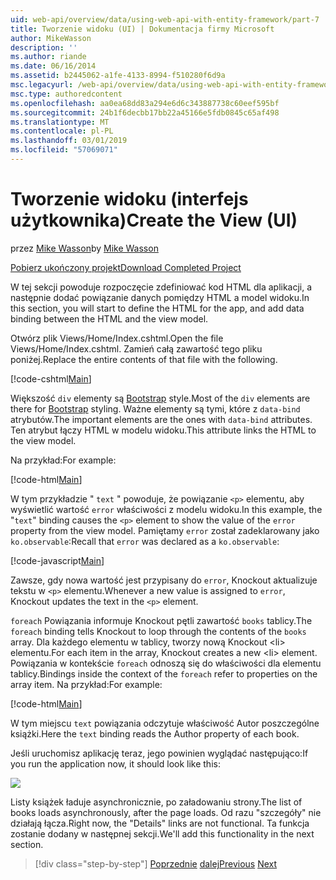 ```yaml
---
uid: web-api/overview/data/using-web-api-with-entity-framework/part-7
title: Tworzenie widoku (UI) | Dokumentacja firmy Microsoft
author: MikeWasson
description: ''
ms.author: riande
ms.date: 06/16/2014
ms.assetid: b2445062-a1fe-4133-8994-f510280f6d9a
msc.legacyurl: /web-api/overview/data/using-web-api-with-entity-framework/part-7
msc.type: authoredcontent
ms.openlocfilehash: aa0ea68dd83a294e6d6c343887738c60eef595bf
ms.sourcegitcommit: 24b1f6decbb17bb22a45166e5fdb0845c65af498
ms.translationtype: MT
ms.contentlocale: pl-PL
ms.lasthandoff: 03/01/2019
ms.locfileid: "57069071"
---
```

<a name="create-the-view-ui"></a><span data-ttu-id="72b5e-102">Tworzenie widoku (interfejs użytkownika)</span><span class="sxs-lookup"><span data-stu-id="72b5e-102">Create the View (UI)</span></span>
====================
<span data-ttu-id="72b5e-103">przez [Mike Wasson](https://github.com/MikeWasson)</span><span class="sxs-lookup"><span data-stu-id="72b5e-103">by [Mike Wasson](https://github.com/MikeWasson)</span></span>

[<span data-ttu-id="72b5e-104">Pobierz ukończony projekt</span><span class="sxs-lookup"><span data-stu-id="72b5e-104">Download Completed Project</span></span>](https://github.com/MikeWasson/BookService)

<span data-ttu-id="72b5e-105">W tej sekcji powoduje rozpoczęcie zdefiniować kod HTML dla aplikacji, a następnie dodać powiązanie danych pomiędzy HTML a model widoku.</span><span class="sxs-lookup"><span data-stu-id="72b5e-105">In this section, you will start to define the HTML for the app, and add data binding between the HTML and the view model.</span></span>

<span data-ttu-id="72b5e-106">Otwórz plik Views/Home/Index.cshtml.</span><span class="sxs-lookup"><span data-stu-id="72b5e-106">Open the file Views/Home/Index.cshtml.</span></span> <span data-ttu-id="72b5e-107">Zamień całą zawartość tego pliku poniżej.</span><span class="sxs-lookup"><span data-stu-id="72b5e-107">Replace the entire contents of that file with the following.</span></span>

[!code-cshtml[Main](part-7/samples/sample1.cshtml)]

<span data-ttu-id="72b5e-108">Większość `div` elementy są [Bootstrap](http://getbootstrap.com/) style.</span><span class="sxs-lookup"><span data-stu-id="72b5e-108">Most of the `div` elements are there for [Bootstrap](http://getbootstrap.com/) styling.</span></span> <span data-ttu-id="72b5e-109">Ważne elementy są tymi, które z `data-bind` atrybutów.</span><span class="sxs-lookup"><span data-stu-id="72b5e-109">The important elements are the ones with `data-bind` attributes.</span></span> <span data-ttu-id="72b5e-110">Ten atrybut łączy HTML w modelu widoku.</span><span class="sxs-lookup"><span data-stu-id="72b5e-110">This attribute links the HTML to the view model.</span></span>

<span data-ttu-id="72b5e-111">Na przykład:</span><span class="sxs-lookup"><span data-stu-id="72b5e-111">For example:</span></span>

[!code-html[Main](part-7/samples/sample2.html)]

<span data-ttu-id="72b5e-112">W tym przykładzie &quot; `text` &quot; powoduje, że powiązanie `<p>` elementu, aby wyświetlić wartość `error` właściwości z modelu widoku.</span><span class="sxs-lookup"><span data-stu-id="72b5e-112">In this example, the &quot;`text`&quot; binding causes the `<p>` element to show the value of the `error` property from the view model.</span></span> <span data-ttu-id="72b5e-113">Pamiętamy `error` został zadeklarowany jako `ko.observable`:</span><span class="sxs-lookup"><span data-stu-id="72b5e-113">Recall that `error` was declared as a `ko.observable`:</span></span>

[!code-javascript[Main](part-7/samples/sample3.js)]

<span data-ttu-id="72b5e-114">Zawsze, gdy nowa wartość jest przypisany do `error`, Knockout aktualizuje tekstu w `<p>` elementu.</span><span class="sxs-lookup"><span data-stu-id="72b5e-114">Whenever a new value is assigned to `error`, Knockout updates the text in the `<p>` element.</span></span>

<span data-ttu-id="72b5e-115">`foreach` Powiązania informuje Knockout pętli zawartość `books` tablicy.</span><span class="sxs-lookup"><span data-stu-id="72b5e-115">The `foreach` binding tells Knockout to loop through the contents of the `books` array.</span></span> <span data-ttu-id="72b5e-116">Dla każdego elementu w tablicy, tworzy nową Knockout &lt;li&gt; elementu.</span><span class="sxs-lookup"><span data-stu-id="72b5e-116">For each item in the array, Knockout creates a new &lt;li&gt; element.</span></span> <span data-ttu-id="72b5e-117">Powiązania w kontekście `foreach` odnoszą się do właściwości dla elementu tablicy.</span><span class="sxs-lookup"><span data-stu-id="72b5e-117">Bindings inside the context of the `foreach` refer to properties on the array item.</span></span> <span data-ttu-id="72b5e-118">Na przykład:</span><span class="sxs-lookup"><span data-stu-id="72b5e-118">For example:</span></span>

[!code-html[Main](part-7/samples/sample4.html)]

<span data-ttu-id="72b5e-119">W tym miejscu `text` powiązania odczytuje właściwość Autor poszczególne książki.</span><span class="sxs-lookup"><span data-stu-id="72b5e-119">Here the `text` binding reads the Author property of each book.</span></span>

<span data-ttu-id="72b5e-120">Jeśli uruchomisz aplikację teraz, jego powinien wyglądać następująco:</span><span class="sxs-lookup"><span data-stu-id="72b5e-120">If you run the application now, it should look like this:</span></span>

![](part-7/_static/image1.png)

<span data-ttu-id="72b5e-121">Listy książek ładuje asynchronicznie, po załadowaniu strony.</span><span class="sxs-lookup"><span data-stu-id="72b5e-121">The list of books loads asynchronously, after the page loads.</span></span> <span data-ttu-id="72b5e-122">Od razu &quot;szczegóły&quot; nie działają łącza.</span><span class="sxs-lookup"><span data-stu-id="72b5e-122">Right now, the &quot;Details&quot; links are not functional.</span></span> <span data-ttu-id="72b5e-123">Ta funkcja zostanie dodany w następnej sekcji.</span><span class="sxs-lookup"><span data-stu-id="72b5e-123">We'll add this functionality in the next section.</span></span>

> [!div class="step-by-step"]
> <span data-ttu-id="72b5e-124">[Poprzednie](part-6.md)
> [dalej](part-8.md)</span><span class="sxs-lookup"><span data-stu-id="72b5e-124">[Previous](part-6.md)
[Next](part-8.md)</span></span>
